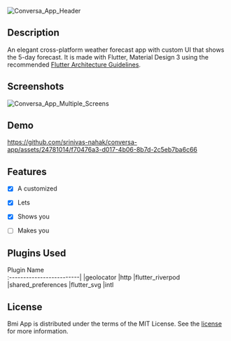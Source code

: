 ![Conversa_App_Header](https://github.com/srinivas-nahak/conversa-app/assets/24781014/56edca75-d5d6-4ff6-9b3f-9bae6c53f6a2)


## Description
An elegant cross-platform weather forecast app with custom UI that shows the 5-day forecast. It is made with Flutter, Material Design 3 using the recommended <a href="https://docs.flutter.dev/resources/architectural-overview">Flutter Architecture Guidelines</a>.

## Screenshots

![Conversa_App_Multiple_Screens](https://github.com/srinivas-nahak/conversa-app/assets/24781014/90856b08-c74b-45e9-8c90-f3cb5a49745c)



## Demo

https://github.com/srinivas-nahak/conversa-app/assets/24781014/f70476a3-d017-4b06-8b7d-2c5eb7ba6c66



## Features
- [x] A customized 
- [x] Lets 
- [x] Shows you
- [ ] Makes you 


## Plugins Used
Plugin Name    
:-------------------------|
|geolocator
|http
|flutter_riverpod
|shared_preferences
|flutter_svg
|intl

## License

Bmi App is distributed under the terms of the MIT License. See the
[license](LICENSE) for more information.

